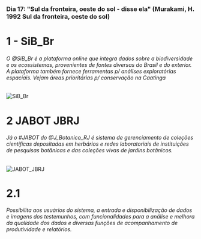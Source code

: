 ### Dia 17: "Sul da fronteira, oeste do sol - disse ela" (Murakami, H. 1992 Sul da fronteira, oeste do sol)

# 1 - SiB_Br

###### O @SiB_Br é a plataforma online  que integra dados sobre a biodiversidade e os ecossistemas,  provenientes de fontes diversas do Brasil e do exterior. A plataforma também fornece ferramentas p/ análises exploratórias espaciais. Vejam áreas prioritárias p/ conservação na Caatinga

![SiB_Br](https://user-images.githubusercontent.com/11633554/90428168-f6980f00-e099-11ea-88e8-9542fff10d48.png)


# 2 JABOT JBRJ
###### Já o  #JABOT  do @J_Botanico_RJ é sistema de gerenciamento de coleções científicas depositadas em herbários e redes laboratoriais de instituições de pesquisas botânicas e das coleções vivas de jardins botânicos.

![JABOT_JBRJ](https://user-images.githubusercontent.com/11633554/90442435-0838e100-e0b1-11ea-81ac-33e95675d01c.png)

# 2.1
###### Possibilita aos usuários do sistema, a entrada e disponibilização de dados e imagens dos testemunhos, com funcionalidades para a análise e melhora da qualidade dos dados e diversas funções de acompanhamento de produtividade e relatórios.


